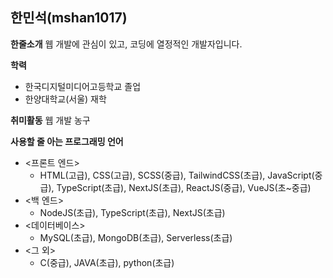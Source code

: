 ## 한민석(mshan1017)

**한줄소개**
웹 개발에 관심이 있고, 코딩에 열정적인 개발자입니다.

**학력**
* 한국디지털미디어고등학교 졸업
* 한양대학교(서울) 재학

**취미활동**
웹 개발
농구

**사용할 줄 아는 프로그래밍 언어**

- <프론트 엔드>
  - HTML(고급), CSS(고급), SCSS(중급), TailwindCSS(초급), JavaScript(중급), TypeScript(초급), NextJS(초급), ReactJS(중급), VueJS(초~중급)
- <백 엔드>
  - NodeJS(초급), TypeScript(초급), NextJS(초급)
- <데이터베이스>
  - MySQL(초급), MongoDB(초급), Serverless(초급)
- <그 외>
  - C(중급), JAVA(초급), python(초급)
